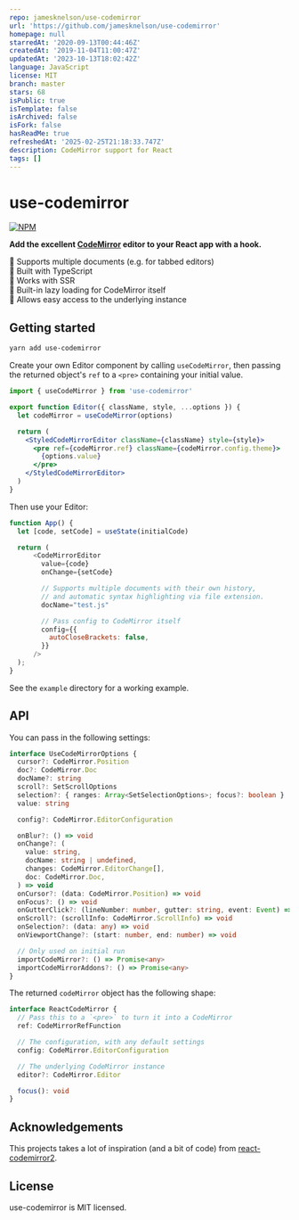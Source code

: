```yaml
---
repo: jamesknelson/use-codemirror
url: 'https://github.com/jamesknelson/use-codemirror'
homepage: null
starredAt: '2020-09-13T00:44:46Z'
createdAt: '2019-11-04T11:00:47Z'
updatedAt: '2023-10-13T18:02:42Z'
language: JavaScript
license: MIT
branch: master
stars: 68
isPublic: true
isTemplate: false
isArchived: false
isFork: false
hasReadMe: true
refreshedAt: '2025-02-25T21:18:33.747Z'
description: CodeMirror support for React
tags: []
---
```


# use-codemirror

<a href="https://www.npmjs.com/package/use-codemirror"><img alt="NPM" src="https://img.shields.io/npm/v/use-codemirror.svg"></a>

**Add the excellent [CodeMirror](https://codemirror.net/) editor to your React app with a hook.**

📌 Supports multiple documents (e.g. for tabbed editors)<br />
📌 Built with TypeScript <br />
📌 Works with SSR<br />
📌 Built-in lazy loading for CodeMirror itself<br />
📌 Allows easy access to the underlying instance<br />

## Getting started

```bash
yarn add use-codemirror
```

Create your own Editor component by calling `useCodeMirror`, then passing the returned object's `ref` to a `<pre>` containing your initial value.

```jsx
import { useCodeMirror } from 'use-codemirror'

export function Editor({ className, style, ...options }) {
  let codeMirror = useCodeMirror(options)

  return (
    <StyledCodeMirrorEditor className={className} style={style}>
      <pre ref={codeMirror.ref} className={codeMirror.config.theme}>
        {options.value}
      </pre>
    </StyledCodeMirrorEditor>
  )
}
```

Then use your Editor:

```js
function App() {
  let [code, setCode] = useState(initialCode)

  return (
      <CodeMirrorEditor
        value={code}
        onChange={setCode}

        // Supports multiple documents with their own history,
        // and automatic syntax highlighting via file extension.
        docName="test.js"

        // Pass config to CodeMirror itself
        config={{
          autoCloseBrackets: false,
        }}
      />
  );
}
```

See the `example` directory for a working example.

## API

You can pass in the following settings:

```typescript
interface UseCodeMirrorOptions {
  cursor?: CodeMirror.Position
  doc?: CodeMirror.Doc
  docName?: string
  scroll?: SetScrollOptions
  selection?: { ranges: Array<SetSelectionOptions>; focus?: boolean }
  value: string

  config?: CodeMirror.EditorConfiguration

  onBlur?: () => void
  onChange?: (
    value: string,
    docName: string | undefined,
    changes: CodeMirror.EditorChange[],
    doc: CodeMirror.Doc,
  ) => void
  onCursor?: (data: CodeMirror.Position) => void
  onFocus?: () => void
  onGutterClick?: (lineNumber: number, gutter: string, event: Event) => void
  onScroll?: (scrollInfo: CodeMirror.ScrollInfo) => void
  onSelection?: (data: any) => void
  onViewportChange?: (start: number, end: number) => void

  // Only used on initial run
  importCodeMirror?: () => Promise<any>
  importCodeMirrorAddons?: () => Promise<any>
}
```

The returned `codeMirror` object has the following shape:

```typescript
interface ReactCodeMirror {
  // Pass this to a `<pre>` to turn it into a CodeMirror
  ref: CodeMirrorRefFunction

  // The configuration, with any default settings
  config: CodeMirror.EditorConfiguration

  // The underlying CodeMirror instance
  editor?: CodeMirror.Editor

  focus(): void
}
```

## Acknowledgements

This projects takes a lot of inspiration (and a bit of code) from [react-codemirror2](https://github.com/scniro/react-codemirror2/blob/a633e7dd673ddf5bdb07e2ed664a03aa47159bfa/src/index.tsx).

## License

use-codemirror is MIT licensed.
